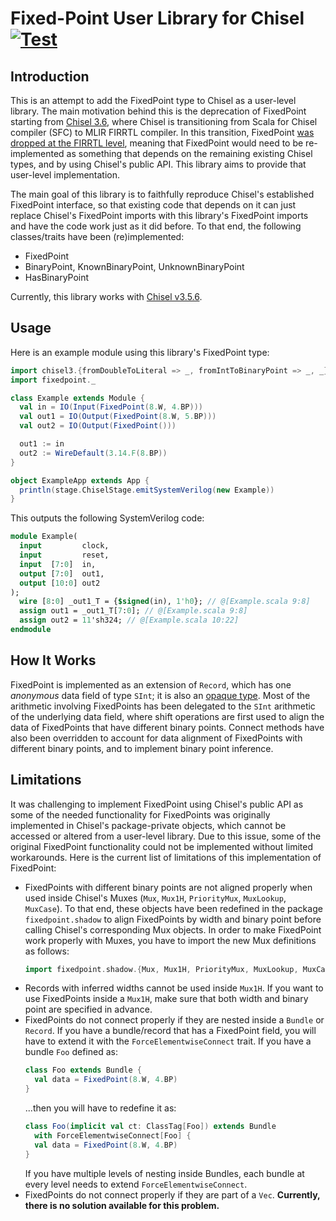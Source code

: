# Fixed-Point User Library for Chisel [![Test](https://github.com/ucb-bar/fixedpoint/actions/workflows/test.yml/badge.svg?branch=master)](https://github.com/ucb-bar/fixedpoint/actions)

## Introduction

This is an attempt to add the FixedPoint type to Chisel as a user-level library. The main motivation behind this is the deprecation of FixedPoint starting from [Chisel 3.6](https://github.com/chipsalliance/chisel/releases/v3.6.0), where Chisel is transitioning from Scala for Chisel compiler (SFC) to MLIR FIRRTL compiler. In this transition, FixedPoint [was dropped at the FIRRTL level](https://github.com/chipsalliance/chisel/issues/3161), meaning that FixedPoint would need to be re-implemented as something that depends on the remaining existing Chisel types, and by using Chisel's public API. This library aims to provide that user-level implementation.

The main goal of this library is to faithfully reproduce Chisel's established FixedPoint interface, so that existing code that depends on it can just replace Chisel's FixedPoint imports with this library's FixedPoint imports and have the code
work just as it did before. To that end, the following classes/traits have been (re)implemented:
* FixedPoint
* BinaryPoint, KnownBinaryPoint, UnknownBinaryPoint
* HasBinaryPoint

Currently, this library works with [Chisel v3.5.6](https://github.com/chipsalliance/chisel/releases/v3.5.6).

## Usage

Here is an example module using this library's FixedPoint type:

```scala
import chisel3.{fromDoubleToLiteral => _, fromIntToBinaryPoint => _, _}
import fixedpoint._

class Example extends Module {
  val in = IO(Input(FixedPoint(8.W, 4.BP)))
  val out1 = IO(Output(FixedPoint(8.W, 5.BP)))
  val out2 = IO(Output(FixedPoint()))

  out1 := in
  out2 := WireDefault(3.14.F(8.BP))
}

object ExampleApp extends App {
  println(stage.ChiselStage.emitSystemVerilog(new Example))
}
```

This outputs the following SystemVerilog code:

```systemverilog
module Example(
  input         clock,
  input         reset,
  input  [7:0]  in,
  output [7:0]  out1,
  output [10:0] out2
);
  wire [8:0] _out1_T = {$signed(in), 1'h0}; // @[Example.scala 9:8]
  assign out1 = _out1_T[7:0]; // @[Example.scala 9:8]
  assign out2 = 11'sh324; // @[Example.scala 10:22]
endmodule
```  

## How It Works

FixedPoint is implemented as an extension of `Record`, which has one *anonymous* data field of type `SInt`; it is also an [opaque type](https://github.com/chipsalliance/chisel/blob/v3.5.6/core/src/main/scala/chisel3/experimental/OpaqueType.scala). Most of the arithmetic involving FixedPoints has been delegated to the `SInt` arithmetic of the underlying data field, where shift operations are first used to align the data of FixedPoints that have different binary points. Connect methods have also been  overridden to account for data alignment of FixedPoints with different binary points, and to implement binary point inference.

## Limitations

It was challenging to implement FixedPoint using Chisel's public API as some of the needed functionality for FixedPoints was originally implemented in Chisel's package-private objects, which cannot be accessed or altered from a user-level library. Due to this issue, some of the original FixedPoint functionality could not be implemented without limited workarounds. Here is the current list of limitations of this implementation of FixedPoint:
* FixedPoints with different binary points are not aligned properly when used inside Chisel's Muxes (`Mux`, `Mux1H`, `PriorityMux`, `MuxLookup`, `MuxCase`). To that end, these objects have been redefined in the package `fixedpoint.shadow` to align FixedPoints by width and binary point before calling Chisel's corresponding Mux objects. In order to make FixedPoint work properly with Muxes, you have to import the new Mux definitions as follows:
  ```scala
  import fixedpoint.shadow.{Mux, Mux1H, PriorityMux, MuxLookup, MuxCase}
  ```
* Records with inferred widths cannot be used inside `Mux1H`. If you want to use FixedPoints inside a `Mux1H`, make sure that both width and binary point are specified in advance.
* FixedPoints do not connect properly if they are nested inside a `Bundle` or `Record`. If you have a bundle/record that has a FixedPoint field, you will have to extend it with the `ForceElementwiseConnect` trait. If you have a bundle `Foo` defined as:
  ```scala
  class Foo extends Bundle {
    val data = FixedPoint(8.W, 4.BP)
  }
  ```
  ...then you will have to redefine it as:
  ```scala
  class Foo(implicit val ct: ClassTag[Foo]) extends Bundle
    with ForceElementwiseConnect[Foo] {
    val data = FixedPoint(8.W, 4.BP)
  }
  ```
  If you have multiple levels of nesting inside Bundles, each bundle at every level
needs to extend `ForceElementwiseConnect`.
* FixedPoints do not connect properly if they are part of a `Vec`. **Currently, there is no solution available for this problem.**
